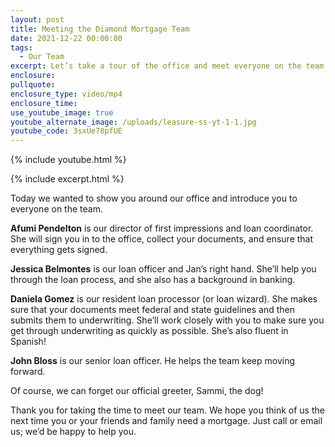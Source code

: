 ```yaml
---
layout: post
title: Meeting the Diamond Mortgage Team
date: 2021-12-22 00:00:00
tags:
  - Our Team
excerpt: Let’s take a tour of the office and meet everyone on the team.
enclosure:
pullquote:
enclosure_type: video/mp4
enclosure_time:
use_youtube_image: true
youtube_alternate_image: /uploads/leasure-ss-yt-1-1.jpg
youtube_code: 3sxUe78pfUE
---
```

{% include youtube.html %}

{% include excerpt.html %}

Today we wanted to show you around our office and introduce you to everyone on the team.

**Afumi Pendelton** is our director of first impressions and loan coordinator. She will sign you in to the office, collect your documents, and ensure that everything gets signed.&nbsp;

**Jessica Belmontes** is our loan officer and Jan’s right hand. She’ll help you through the loan process, and she also has a background in banking.

**Daniela Gomez** is our resident loan processor (or loan wizard). She makes sure that your documents meet federal and state guidelines and then submits them to underwriting. She’ll work closely with you to make sure you get through underwriting as quickly as possible. She’s also fluent in Spanish\!

**John Bloss** is our senior loan officer. He helps the team keep moving forward.

Of course, we can forget our official greeter, Sammi, the dog\!

Thank you for taking the time to meet our team. We hope you think of us the next time you or your friends and family need a mortgage. Just call or email us; we’d be happy to help you.
